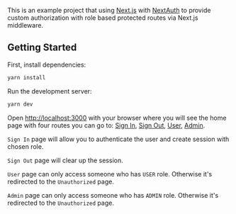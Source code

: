 This is an example project that using [Next.js](https://nextjs.org/) with [NextAuth](https://next-auth.js.org/) to provide custom authorization with role based protected routes via Next.js middleware.

## Getting Started

First, install dependencies:

```bash
yarn install
```

Run the development server:

```bash
yarn dev
```

Open [http://localhost:3000](http://localhost:3000) with your browser where you will see the home page with four routes you can go to: [Sign In](http://localhost:3000/signIn), [Sign Out](http://localhost:3000/signOut), [User](http://localhost:3000/user), [Admin](http://localhost:3000/admin).

`Sign In` page will allow you to authenticate the user and create session with chosen role.

`Sign Out` page will clear up the session.

`User` page can only access someone who has `USER` role. Otherwise it's redirected to the `Unauthorized` page.

`Admin` page can only access someone who has `ADMIN` role. Otherwise it's redirected to the `Unauthorized` page.
